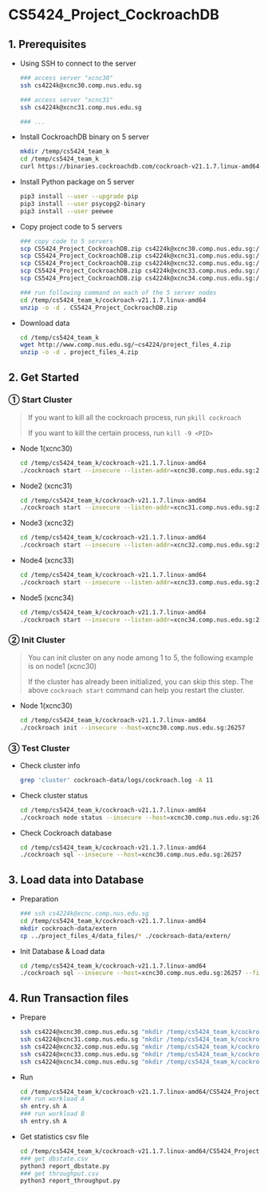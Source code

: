 # CS5424_Project_CockroachDB

## 1. Prerequisites

* Using SSH to connect to the server

  ```sh
  ### access server "xcnc30"
  ssh cs4224k@xcnc30.comp.nus.edu.sg
  
  ### access server "xcnc31"
  ssh cs4224k@xcnc31.comp.nus.edu.sg
  
  ### ...
  ```

* Install CockroachDB binary on 5 server

  ```sh
  mkdir /temp/cs5424_team_k
  cd /temp/cs5424_team_k
  curl https://binaries.cockroachdb.com/cockroach-v21.1.7.linux-amd64.tgz | tar -xz
  ```

* Install Python package on 5 server

  ```sh
  pip3 install --user --upgrade pip
  pip3 install --user psycopg2-binary
  pip3 install --user peewee
  ```

* Copy project code to 5 servers

  ```sh
  ### copy code to 5 servers
  scp CS5424_Project_CockroachDB.zip cs4224k@xcnc30.comp.nus.edu.sg:/temp/cs5424_team_k/cockroach-v21.1.7.linux-amd64
  scp CS5424_Project_CockroachDB.zip cs4224k@xcnc31.comp.nus.edu.sg:/temp/cs5424_team_k/cockroach-v21.1.7.linux-amd64
  scp CS5424_Project_CockroachDB.zip cs4224k@xcnc32.comp.nus.edu.sg:/temp/cs5424_team_k/cockroach-v21.1.7.linux-amd64
  scp CS5424_Project_CockroachDB.zip cs4224k@xcnc33.comp.nus.edu.sg:/temp/cs5424_team_k/cockroach-v21.1.7.linux-amd64
  scp CS5424_Project_CockroachDB.zip cs4224k@xcnc34.comp.nus.edu.sg:/temp/cs5424_team_k/cockroach-v21.1.7.linux-amd64
  
  ### run following command on each of the 5 server nodes
  cd /temp/cs5424_team_k/cockroach-v21.1.7.linux-amd64
  unzip -o -d . CS5424_Project_CockroachDB.zip
  ```

* Download data

  ```sh
  cd /temp/cs5424_team_k
  wget http://www.comp.nus.edu.sg/~cs4224/project_files_4.zip
  unzip -o -d . project_files_4.zip
  ```





## 2. Get Started

### ① Start Cluster

> If you want to kill all the cockroach process, run `pkill cockroach` 
>
> If you want to kill the certain process, run `kill -9 <PID>` 

* Node 1(xcnc30)

  ```sh
  cd /temp/cs5424_team_k/cockroach-v21.1.7.linux-amd64
  ./cockroach start --insecure --listen-addr=xcnc30.comp.nus.edu.sg:26257 --http-addr=xcnc30.comp.nus.edu.sg:3000 --join=xcnc31.comp.nus.edu.sg:26257,xcnc32.comp.nus.edu.sg:26257,xcnc33.comp.nus.edu.sg:26257,xcnc34.comp.nus.edu.sg:26257 --cache=.25 --max-sql-memory=.25 --background
  ```

* Node2 (xcnc31)

  ```sh
  cd /temp/cs5424_team_k/cockroach-v21.1.7.linux-amd64
  ./cockroach start --insecure --listen-addr=xcnc31.comp.nus.edu.sg:26257 --http-addr=xcnc31.comp.nus.edu.sg:3000 --join=xcnc30.comp.nus.edu.sg:26257,xcnc32.comp.nus.edu.sg:26257,xcnc33.comp.nus.edu.sg:26257,xcnc34.comp.nus.edu.sg:26257 --cache=.25 --max-sql-memory=.25 --background
  ```

* Node3 (xcnc32)

  ```sh
  cd /temp/cs5424_team_k/cockroach-v21.1.7.linux-amd64
  ./cockroach start --insecure --listen-addr=xcnc32.comp.nus.edu.sg:26257 --http-addr=xcnc32.comp.nus.edu.sg:3000 --join=xcnc30.comp.nus.edu.sg:26257,xcnc31.comp.nus.edu.sg:26257,xcnc33.comp.nus.edu.sg:26257,xcnc34.comp.nus.edu.sg:26257 --cache=.25 --max-sql-memory=.25 --background
  ```

* Node4 (xcnc33)

  ```sh
  cd /temp/cs5424_team_k/cockroach-v21.1.7.linux-amd64
  ./cockroach start --insecure --listen-addr=xcnc33.comp.nus.edu.sg:26257 --http-addr=xcnc33.comp.nus.edu.sg:3000 --join=xcnc30.comp.nus.edu.sg:26257,xcnc31.comp.nus.edu.sg:26257,xcnc32.comp.nus.edu.sg:26257,xcnc34.comp.nus.edu.sg:26257 --cache=.25 --max-sql-memory=.25 --background
  ```

* Node5 (xcnc34)

  ```sh
  cd /temp/cs5424_team_k/cockroach-v21.1.7.linux-amd64
  ./cockroach start --insecure --listen-addr=xcnc34.comp.nus.edu.sg:26257 --http-addr=xcnc34.comp.nus.edu.sg:3000 --join=xcnc30.comp.nus.edu.sg:26257,xcnc31.comp.nus.edu.sg:26257,xcnc32.comp.nus.edu.sg:26257,xcnc33.comp.nus.edu.sg:26257 --cache=.25 --max-sql-memory=.25 --background
  ```



### ② Init Cluster

> You can init cluster on any node among 1 to 5, the following example is on node1 (xcnc30)
>
> If the cluster has already been initialized, you can skip this step. The above `cockroach start` command can help you restart the cluster.

* Node 1(xcnc30)

  ```sh
  cd /temp/cs5424_team_k/cockroach-v21.1.7.linux-amd64
  ./cockroach init --insecure --host=xcnc30.comp.nus.edu.sg:26257
  ```



### ③ Test Cluster 

* Check cluster info

  ```sh
  grep 'cluster' cockroach-data/logs/cockroach.log -A 11
  ```

* Check cluster status

  ```sh
  cd /temp/cs5424_team_k/cockroach-v21.1.7.linux-amd64
  ./cockroach node status --insecure --host=xcnc30.comp.nus.edu.sg:26257
  ```

* Check Cockroach database

  ```sh
  cd /temp/cs5424_team_k/cockroach-v21.1.7.linux-amd64
  ./cockroach sql --insecure --host=xcnc30.comp.nus.edu.sg:26257
  ```





## 3. Load data into Database

* Preparation

  ```sh
  ### ssh cs4224k@xcnc.comp.nus.edu.sg
  cd /temp/cs5424_team_k/cockroach-v21.1.7.linux-amd64
  mkdir cockroach-data/extern
  cp ../project_files_4/data_files/* ./cockroach-data/extern/
  ```

* Init Database & Load data

  ```sh
  cd /temp/cs5424_team_k/cockroach-v21.1.7.linux-amd64
  ./cockroach sql --insecure --host=xcnc30.comp.nus.edu.sg:26257 --file ./CS5424_Project_CockroachDB/db_init.sql
  ```





## 4. Run Transaction files

* Prepare

  ```sh
  ssh cs4224@xcnc30.comp.nus.edu.sg "mkdir /temp/cs5424_team_k/cockroach-v21.1.7.linux-amd64/output"
  ssh cs4224@xcnc31.comp.nus.edu.sg "mkdir /temp/cs5424_team_k/cockroach-v21.1.7.linux-amd64/output"
  ssh cs4224@xcnc32.comp.nus.edu.sg "mkdir /temp/cs5424_team_k/cockroach-v21.1.7.linux-amd64/output"
  ssh cs4224@xcnc33.comp.nus.edu.sg "mkdir /temp/cs5424_team_k/cockroach-v21.1.7.linux-amd64/output"
  ssh cs4224@xcnc34.comp.nus.edu.sg "mkdir /temp/cs5424_team_k/cockroach-v21.1.7.linux-amd64/output"
  ```

* Run

  ```sh
  cd /temp/cs5424_team_k/cockroach-v21.1.7.linux-amd64/CS5424_Project_CockroachDB
  ### run workload A
  sh entry.sh A
  ### run workload B
  sh entry.sh A
  ```

* Get statistics csv file

  ```sh
  cd /temp/cs5424_team_k/cockroach-v21.1.7.linux-amd64/CS5424_Project_CockroachDB
  ### get dbstate.csv
  python3 report_dbstate.py
  ### get throughput.csv
  python3 report_throughput.py
  ```

  

